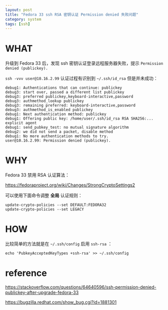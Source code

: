 ```yaml
---
layout: post
title: "Fedora 33 ssh RSA 密钥认证 Permission denied 失败问题"
category: system
tags: [ssh]
---
```


# WHAT

升级到 Fedora 33 后，发现 ssh 密钥认证登录远程服务器失败，提示 `Permission denied (publickey).`

`ssh -vvv user@10.16.2.99` 认证过程有识别到 `~/.ssh/id_rsa` 但是并未成功：

    debug1: Authentications that can continue: publickey
    debug3: start over, passed a different list publickey
    debug3: preferred publickey,keyboard-interactive,password
    debug3: authmethod_lookup publickey
    debug3: remaining preferred: keyboard-interactive,password
    debug3: authmethod_is_enabled publickey
    debug1: Next authentication method: publickey
    debug1: Offering public key: /home/user/.ssh/id_rsa RSA SHA256:... explicit agent
    debug1: send_pubkey_test: no mutual signature algorithm
    debug2: we did not send a packet, disable method
    debug1: No more authentication methods to try.
    user@10.16.2.99: Permission denied (publickey).

# WHY

Fedora 33 禁用 RSA 认证算法：

<https://fedoraproject.org/wiki/Changes/StrongCryptoSettings2>

可以使用下面命令调整 **全局** 认证规则：

    update-crypto-policies --set DEFAULT:FEDORA32
    update-crypto-policies --set LEGACY

# HOW

比较简单的方法就是在 `~/.ssh/config` 启用 `ssh-rsa` ：

    echo 'PubkeyAcceptedKeyTypes +ssh-rsa' >> ~/.ssh/config

# reference

<https://stackoverflow.com/questions/64640596/ssh-permission-denied-publickey-after-upgrade-fedora-33>

<https://bugzilla.redhat.com/show_bug.cgi?id=1881301>
